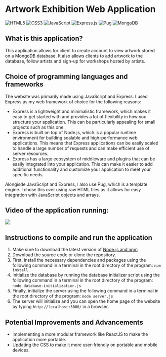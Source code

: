 # Artwork Exhibition Web Application

![HTML5](https://img.shields.io/badge/html5-%23E34F26.svg?style=for-the-badge&logo=html5&logoColor=white)
![CSS3](https://img.shields.io/badge/css3-%231572B6.svg?style=for-the-badge&logo=css3&logoColor=white)
![JavaScript](https://img.shields.io/badge/javascript-%23323330.svg?style=for-the-badge&logo=javascript&logoColor=%23F7DF1E)
![Express.js](https://img.shields.io/badge/express.js-%23404d59.svg?style=for-the-badge&logo=express&logoColor=%2361DAFB)
![Pug](https://img.shields.io/badge/Pug-FFF?style=for-the-badge&logo=pug&logoColor=A86454)
![MongoDB](https://img.shields.io/badge/MongoDB-%234ea94b.svg?style=for-the-badge&logo=mongodb&logoColor=white)

## What is this application?

This application allows for client to create account to view artwork stored on a MongoDB database. It also allows clients to add artwork to the database, follow artists and sign-up for workshops hosted by artists.

## Choice of programming languages and frameworks
The website was primarily made using JavaScript and Express. I used Express as my web framework of choice for the following reasons:

- Express is a lightweight and minimalistic framework, which makes it easy to get started with and provides a lot of flexibility in how you structure your application. This can be particularly appealing for small projects such as this one.
- Express is built on top of Node.js, which is a popular runtime environment for building scalable and high-performance web applications. This means that Express applications can be easily scaled to handle a large number of requests and can make efficient use of server resources.
- Express has a large ecosystem of middleware and plugins that can be easily integrated into your application. This can make it easier to add additional functionality and customize your application to meet your specific needs.

Alongisde JavaScript and Express, I also use Pug, which is a template engine. I chose this over using raw HTML files as it allows for easy integration with JavaScript objects and arrays.

## Video of the application running:
![](https://user-images.githubusercontent.com/81977350/210188116-35722240-71bd-4df2-bf6a-4354a344cc34.gif)

## Instructions to compile and run the application
1. Make sure to download the latest version of [Node.js and npm](https://nodejs.org/en/download/)
2. Download the source code or clone the repository.
3. First, install the necessary dependencies and packages using the following command in a terminal in the root directory of the program: `npm install`
4. Initialize the database by running the database initializer script using the following command in a terminal in the root directory of the program: `node database-initialization.js`
5. Finally, initialize the server using the following command in a terminal in the root directory of the program: `node server.js`
6. The server will initialize and you can open the home page of the website by typing `http://localhost:3000/` in a browser.

## Potential Improvements and Advancements
- Implementing a more modular framework like ReactJS to make the application more portable.
- Updating the CSS to make it more user-friendly on portable and mobile devices. 
